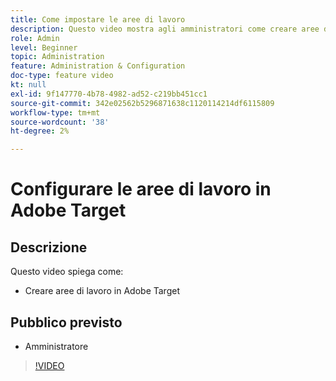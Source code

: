 ```yaml
---
title: Come impostare le aree di lavoro
description: Questo video mostra agli amministratori come creare aree di lavoro in Adobe Target.
role: Admin
level: Beginner
topic: Administration
feature: Administration & Configuration
doc-type: feature video
kt: null
exl-id: 9f147770-4b78-4982-ad52-c219bb451cc1
source-git-commit: 342e02562b5296871638c1120114214df6115809
workflow-type: tm+mt
source-wordcount: '38'
ht-degree: 2%

---
```


# Configurare le aree di lavoro in Adobe Target

## Descrizione

Questo video spiega come:

* Creare aree di lavoro in Adobe Target

## Pubblico previsto

* Amministratore

>[!VIDEO](https://video.tv.adobe.com/v/19463/?quality=12)
